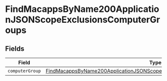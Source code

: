 # FindMacappsByName200ApplicationJSONScopeExclusionsComputerGroups


## Fields

| Field                                                                                                                                                                                     | Type                                                                                                                                                                                      | Required                                                                                                                                                                                  | Description                                                                                                                                                                               |
| ----------------------------------------------------------------------------------------------------------------------------------------------------------------------------------------- | ----------------------------------------------------------------------------------------------------------------------------------------------------------------------------------------- | ----------------------------------------------------------------------------------------------------------------------------------------------------------------------------------------- | ----------------------------------------------------------------------------------------------------------------------------------------------------------------------------------------- |
| `computerGroup`                                                                                                                                                                           | [FindMacappsByName200ApplicationJSONScopeExclusionsComputerGroupsComputerGroup](../../models/operations/findmacappsbyname200applicationjsonscopeexclusionscomputergroupscomputergroup.md) | :heavy_minus_sign:                                                                                                                                                                        | N/A                                                                                                                                                                                       |